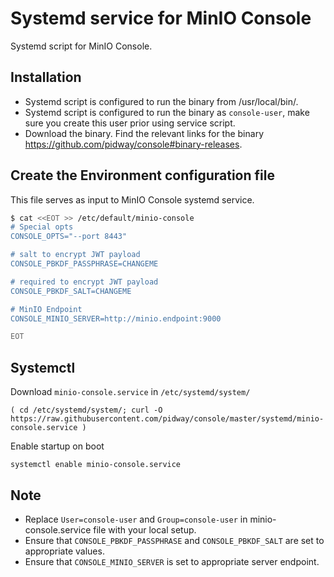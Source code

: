 # Systemd service for MinIO Console

Systemd script for MinIO Console.

## Installation

- Systemd script is configured to run the binary from /usr/local/bin/.
- Systemd script is configured to run the binary as `console-user`, make sure you create this user prior using service script.
- Download the binary. Find the relevant links for the binary https://github.com/pidway/console#binary-releases.

## Create the Environment configuration file

This file serves as input to MinIO Console systemd service.

```sh
$ cat <<EOT >> /etc/default/minio-console
# Special opts
CONSOLE_OPTS="--port 8443"

# salt to encrypt JWT payload
CONSOLE_PBKDF_PASSPHRASE=CHANGEME

# required to encrypt JWT payload
CONSOLE_PBKDF_SALT=CHANGEME

# MinIO Endpoint
CONSOLE_MINIO_SERVER=http://minio.endpoint:9000

EOT
```

## Systemctl

Download `minio-console.service` in  `/etc/systemd/system/`

```
( cd /etc/systemd/system/; curl -O https://raw.githubusercontent.com/pidway/console/master/systemd/minio-console.service )
```

Enable startup on boot

```
systemctl enable minio-console.service
```

## Note

- Replace ``User=console-user`` and ``Group=console-user`` in minio-console.service file with your local setup.
- Ensure that ``CONSOLE_PBKDF_PASSPHRASE`` and ``CONSOLE_PBKDF_SALT`` are set to appropriate values.
- Ensure that ``CONSOLE_MINIO_SERVER`` is set to appropriate server endpoint.
